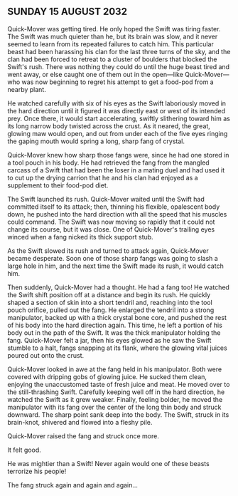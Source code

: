 ## SUNDAY 15 AUGUST 2032
Quick-Mover was getting tired. He only hoped the Swift was tiring faster. The Swift was much quieter than he, but its brain was slow, and it never seemed to learn from its repeated failures to catch him. This particular beast had been harassing his clan for the last three turns of the sky, and the clan had been forced to retreat to a cluster of boulders that blocked the Swift's rush. There was nothing they could do until the huge beast tired and went away, or else caught one of them out in the open&mdash;like Quick-Mover&mdash;who was now beginning to regret his attempt to get a food-pod from a nearby plant.

He watched carefully with six of his eyes as the Swift laboriously moved in the hard direction until it figured it was directly east or west of its intended prey. Once there, it would start accelerating, swiftly slithering toward him as its long narrow body twisted across the crust. As it neared, the great, glowing maw would open, and out from under each of the five eyes ringing the gaping mouth would spring a long, sharp fang of crystal.

Quick-Mover knew how sharp those fangs were, since he had one stored in a tool pouch in his body. He had retrieved the fang from the mangled carcass of a Swift that had been the loser in a mating duel and had used it to cut up the drying carrion that he and his clan had enjoyed as a supplement to their food-pod diet.

The Swift launched its rush. Quick-Mover waited until the Swift had committed itself to its attack; then, thinning his flexible, opalescent body down, he pushed into the hard direction with all the speed that his muscles could command. The Swift was now moving so rapidly that it could not change its course, but it was close. One of Quick-Mover's trailing eyes winced when a fang nicked its thick support stub.

As the Swift slowed its rush and turned to attack again, Quick-Mover became desperate. Soon one of those sharp fangs was going to slash a large hole in him, and the next time the Swift made its rush, it would catch him.

Then suddenly, Quick-Mover had a thought. He had a fang too! He watched the Swift shift position off at a distance and begin its rush. He quickly shaped a section of skin into a short tendril and, reaching into the tool pouch orifice, pulled out the fang. He enlarged the tendril into a strong manipulator, backed up with a thick crystal bone core, and pushed the rest of his body into the hard direction again. This time, he left a portion of his body out in the path of the Swift. It was the thick manipulator holding the fang. Quick-Mover felt a jar, then his eyes glowed as he saw the Swift stumble to a halt, fangs snapping at its flank, where the glowing vital juices poured out onto the crust.

Quick-Mover looked in awe at the fang held in his manipulator. Both were covered with dripping gobs of glowing juice. He sucked them clean, enjoying the unaccustomed taste of fresh juice and meat. He moved over to the still-thrashing Swift. Carefully keeping well off in the hard direction, he watched the Swift as it grew weaker. Finally, feeling bolder, he moved the manipulator with its fang over the center of the long thin body and struck downward. The sharp point sank deep into the body. The Swift, struck in its brain-knot, shivered and flowed into a fleshy pile.

Quick-Mover raised the fang and struck once more.

It felt good.

He was mightier than a Swift! Never again would one of these beasts terrorize his people!

The fang struck again and again and again...